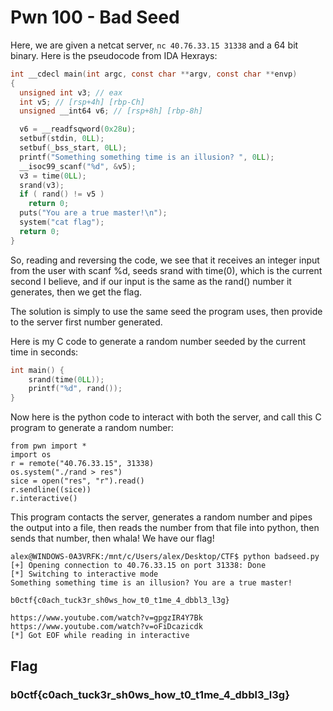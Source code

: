 # Pwn 100 - Bad Seed

Here, we are given a netcat server, ```nc 40.76.33.15 31338``` and a 64 bit binary. Here is the pseudocode from IDA Hexrays:

```c
int __cdecl main(int argc, const char **argv, const char **envp)
{
  unsigned int v3; // eax
  int v5; // [rsp+4h] [rbp-Ch]
  unsigned __int64 v6; // [rsp+8h] [rbp-8h]

  v6 = __readfsqword(0x28u);
  setbuf(stdin, 0LL);
  setbuf(_bss_start, 0LL);
  printf("Something something time is an illusion? ", 0LL);
  __isoc99_scanf("%d", &v5);
  v3 = time(0LL);
  srand(v3);
  if ( rand() != v5 )
    return 0;
  puts("You are a true master!\n");
  system("cat flag");
  return 0;
}
```

So, reading and reversing the code, we see that it receives an integer input from the user with scanf %d, seeds srand with time(0), which is the current second I believe, and if our input is the same as the rand() number it generates, then we get the flag.

The solution is simply to use the same seed the program uses, then provide to the server first number generated.

Here is my C code to generate a random number seeded by the current time in seconds:

```C
int main() {
	srand(time(0LL));
	printf("%d", rand());
}
```

Now here is the python code to interact with both the server, and call this C program to generate a random number:

```
from pwn import *
import os
r = remote("40.76.33.15", 31338)
os.system("./rand > res")
sice = open("res", "r").read()
r.sendline((sice))
r.interactive()
```

This program contacts the server, generates a random number and pipes the output into a file, then reads the number from that file into python, then sends that number, then whala! We have our flag!

```
alex@WINDOWS-0A3VRFK:/mnt/c/Users/alex/Desktop/CTF$ python badseed.py
[+] Opening connection to 40.76.33.15 on port 31338: Done
[*] Switching to interactive mode
Something something time is an illusion? You are a true master!

b0ctf{c0ach_tuck3r_sh0ws_how_t0_t1me_4_dbbl3_l3g}

https://www.youtube.com/watch?v=gpgzIR4Y7Bk
https://www.youtube.com/watch?v=oFiDcazicdk
[*] Got EOF while reading in interactive
```

## Flag
### b0ctf{c0ach_tuck3r_sh0ws_how_t0_t1me_4_dbbl3_l3g}
